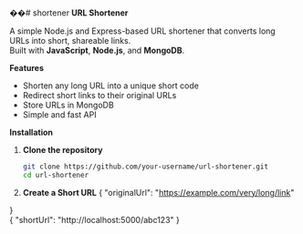 ��#   s h o r t e n e r 
 
  **URL Shortener**

A simple Node.js and Express-based URL shortener that converts long URLs into short, shareable links.  
Built with **JavaScript**, **Node.js**, and **MongoDB**.

**Features**
- Shorten any long URL into a unique short code
- Redirect short links to their original URLs
- Store URLs in MongoDB
- Simple and fast API

**Installation**

1. **Clone the repository**
   ```bash
   git clone https://github.com/your-username/url-shortener.git
   cd url-shortener
2. **Create a Short URL**
   {
  "originalUrl": "https://example.com/very/long/link"

}    
{
  "shortUrl": "http://localhost:5000/abc123"
}
